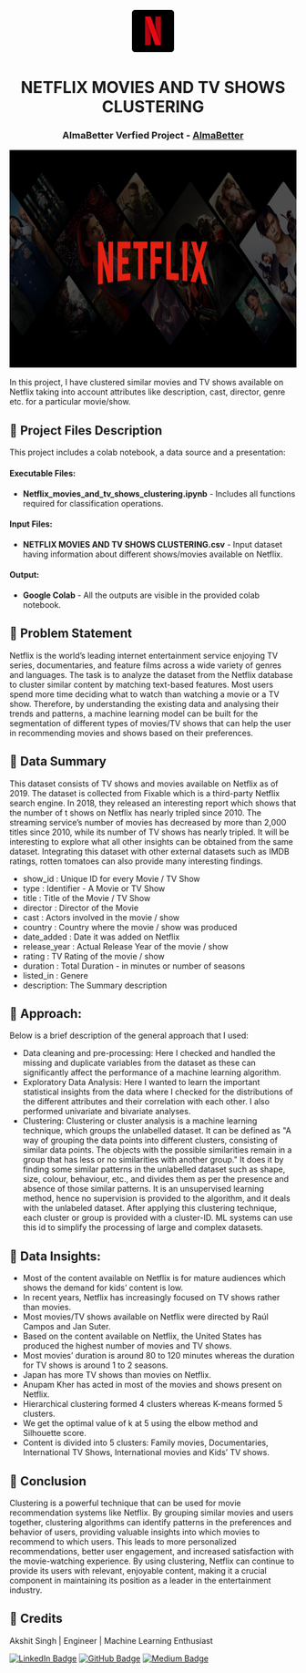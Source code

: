 <p align="center"> 
  <img src="Images/netflix-logo-png-2574.png" alt="netflix-logo-png-2574.png" width="80px" height="80px">
</p>
<h1 align="center"> NETFLIX MOVIES AND TV SHOWS CLUSTERING </h1>
<h3 align="center"> AlmaBetter Verfied Project - <a href="https://www.almabetter.com/"> AlmaBetter </a> </h5>

<p align="center"> 
<img src="Images/gsmarena_001.jpg" alt="gsmarena_001.jpg" width="700px" height="382px">
</p>

<p>In this project, I have clustered similar movies and TV shows available on Netflix taking into account attributes like description, cast, director, genre etc. for a particular movie/show.</p>


## :floppy_disk: Project Files Description

<p>This project includes a colab notebook, a data source and a presentation:</p>
<h4>Executable Files:</h4>
<ul>
  <li><b>Netflix_movies_and_tv_shows_clustering.ipynb</b> - Includes all functions required for classification operations.</li>
</ul>

<h4>Input Files:</h4>
<ul>
  <li><b>NETFLIX MOVIES AND TV SHOWS CLUSTERING.csv</b> - Input dataset having information about different shows/movies available on Netflix.</li>
</ul>

<h4>Output:</h4>
<ul>
  <li><b>Google Colab</b> - All the outputs are visible in the provided colab notebook.
</ul>


## :book: Problem Statement

Netflix is the world’s leading internet entertainment service enjoying TV series, documentaries, and feature films across a wide variety of genres and languages. The task is to analyze the dataset from the Netflix database to cluster similar content by matching text-based features. Most users spend more time deciding what to watch than watching a movie or a TV show. Therefore, by understanding the existing data and analysing their trends and patterns, a machine learning model can be built for the segmentation of different types of movies/TV shows that can help the user in recommending movies and shows based on their preferences.

## :book: Data Summary
This dataset consists of TV shows and movies available on Netflix as of 2019. The dataset is collected from Fixable which is a third-party Netflix search engine.
In 2018, they released an interesting report which shows that the number of t shows on Netflix has nearly tripled since 2010. The streaming service’s number of movies has decreased by more than 2,000 titles since 2010, while its number of TV shows has nearly tripled. It will be interesting to explore what all other insights can be obtained from the same dataset.
Integrating this dataset with other external datasets such as IMDB ratings, rotten tomatoes can also provide many interesting findings.

* show_id : Unique ID for every Movie / TV Show
* type : Identifier - A Movie or TV Show
* title : Title of the Movie / TV Show 
* director : Director of the Movie
* cast : Actors involved in the movie / show
* country : Country where the movie / show was produced
* date_added : Date it was added on Netflix
* release_year : Actual Release Year of the movie / show
* rating : TV Rating of the movie / show
* duration : Total Duration - in minutes or number of seasons
* listed_in : Genere
* description: The Summary description


## :book: Approach:
Below is a brief description of the general approach that I used:
* Data cleaning and pre-processing: 
Here I checked and handled the missing and duplicate variables from the dataset as these can significantly affect the performance of a machine learning algorithm.
* Exploratory Data Analysis: 
Here I wanted to learn the important statistical insights from the data where I checked for the distributions of the different attributes and their correlation with each other. I also performed univariate and bivariate analyses.
* Clustering:
Clustering or cluster analysis is a machine learning technique, which groups the unlabelled dataset. It can be defined as "A way of grouping the data points into different clusters, consisting of similar data points. The objects with the possible similarities remain in a group that has less or no similarities with another group."
It does it by finding some similar patterns in the unlabelled dataset such as shape, size, colour, behaviour, etc., and divides them as per the presence and absence of those similar patterns. 
It is an unsupervised learning method, hence no supervision is provided to the algorithm, and it deals with the unlabeled dataset. After applying this clustering technique, each cluster or group is provided with a cluster-ID. ML systems can use this id to simplify the processing of large and complex datasets.

## :book: Data Insights:
* Most of the content available on Netflix is for mature audiences which shows the demand for kids’ content is low.
* In recent years, Netflix has increasingly focused on TV shows rather than movies.
* Most movies/TV shows available on Netflix were directed by Raúl Campos and Jan Suter.
* Based on the content available on Netflix, the United States has produced the highest number of movies and TV shows.
* Most movies’ duration is around 80 to 120 minutes whereas the duration for TV shows is around 1 to 2 seasons.
* Japan has more TV shows than movies on Netflix.
* Anupam Kher has acted in most of the movies and shows present on Netflix.
* Hierarchical clustering formed 4 clusters whereas K-means formed 5 clusters.
* We get the optimal value of k at 5 using the elbow method and Silhouette score.
* Content is divided into 5 clusters: Family movies, Documentaries, International TV Shows, International movies and Kids’ TV shows.


## 📘 Conclusion
Clustering is a powerful technique that can be used for movie recommendation systems like Netflix. By grouping similar movies and users together, clustering algorithms can identify patterns in the preferences and behavior of users, providing valuable insights into which movies to recommend to which users. This leads to more personalized recommendations, better user engagement, and increased satisfaction with the movie-watching experience. By using clustering, Netflix can continue to provide its users with relevant, enjoyable content, making it a crucial component in maintaining its position as a leader in the entertainment industry.


## :scroll: Credits
Akshit Singh | Engineer | Machine Learning Enthusiast

[![LinkedIn Badge](https://img.shields.io/badge/LinkedIn-0077B5?style=for-the-badge&logo=linkedin&logoColor=white)](https://www.linkedin.com/in/akshit101/)
[![GitHub Badge](https://img.shields.io/badge/GitHub-100000?style=for-the-badge&logo=github&logoColor=white)](https://github.com/codeboy47/)
[![Medium Badge](https://img.shields.io/badge/Medium-1DA1F2?style=for-the-badge&logo=medium&logoColor=white)](https://medium.com/@akshit.dtuindia/)
  
